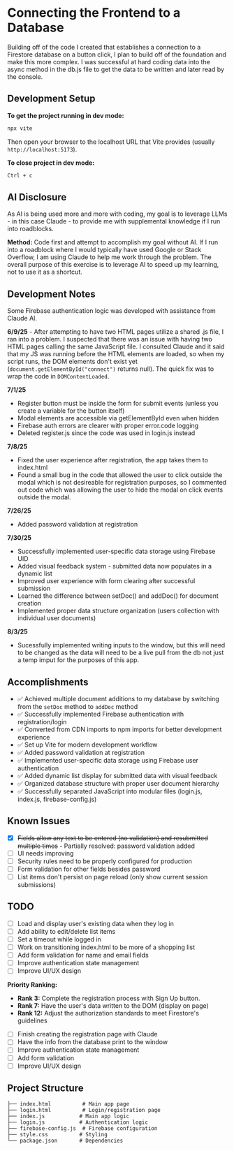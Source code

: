 # Connecting the Frontend to a Database

Building off of the code I created that establishes a connection to a Firestore database on a button click, I plan to build off of the foundation and make this more complex. I was successful at hard coding data into the async method in the db.js file to get the data to be written and later read by the console.

## Development Setup

**To get the project running in dev mode:**
```bash
npx vite
```


Then open your browser to the localhost URL that Vite provides (usually `http://localhost:5173`).

**To close project in dev mode:**
```bash
Ctrl + c
```


## AI Disclosure

As AI is being used more and more with coding, my goal is to leverage LLMs - in this case Claude - to provide me with supplemental knowledge if I run into roadblocks.

**Method:** Code first and attempt to accomplish my goal without AI. If I run into a roadblock where I would typically have used Google or Stack Overflow, I am using Claude to help me work through the problem. The overall purpose of this exercise is to leverage AI to speed up my learning, not to use it as a shortcut.

## Development Notes

Some Firebase authentication logic was developed with assistance from Claude AI.

**6/9/25** - After attempting to have two HTML pages utilize a shared .js file, I ran into a problem. I suspected that there was an issue with having two HTML pages calling the same JavaScript file. I consulted Claude and it said that my JS was running before the HTML elements are loaded, so when my script runs, the DOM elements don't exist yet (`document.getElementById("connect")` returns null). The quick fix was to wrap the code in `DOMContentLoaded`.

**7/1/25**
- Register button must be inside the form for submit events (unless you create a variable for the button itself)
- Modal elements are accessible via getElementById even when hidden
- Firebase auth errors are clearer with proper error.code logging
- Deleted register.js since the code was used in login.js instead

**7/8/25**
- Fixed the user experience after registration, the app takes them to index.html
- Found a small bug in the code that allowed the user to click outside the modal which is not desireable for registration purposes, so I commented out code which was allowing the user to hide the modal on click events outside the modal.

**7/26/25**
- Added password validation at registration

**7/30/25**
- Successfully implemented user-specific data storage using Firebase UID
- Added visual feedback system - submitted data now populates in a dynamic list
- Improved user experience with form clearing after successful submission
- Learned the difference between setDoc() and addDoc() for document creation
- Implemented proper data structure organization (users collection with individual user documents)

**8/3/25**
- Sucessfully implemented writing inputs to the window, but this will need to be changed as the data will need to be a live pull from the db not just a temp imput for the purposes of this app.


## Accomplishments

- ✅ Achieved multiple document additions to my database by switching from the `setDoc` method to `addDoc` method
- ✅ Successfully implemented Firebase authentication with registration/login
- ✅ Converted from CDN imports to npm imports for better development experience
- ✅ Set up Vite for modern development workflow
- ✅ Added password validation at registration
- ✅ Implemented user-specific data storage using Firebase user authentication
- ✅ Added dynamic list display for submitted data with visual feedback
- ✅ Organized database structure with proper user document hierarchy
- ✅ Successfully separated JavaScript into modular files (login.js, index.js, firebase-config.js)



## Known Issues

- [x] ~~Fields allow any text to be entered (no validation) and resubmitted multiple times~~ - Partially resolved: password validation added
- [ ] UI needs improving
- [ ] Security rules need to be properly configured for production
- [ ] Form validation for other fields besides password
- [ ] List items don't persist on page reload (only show current session submissions)

## TODO

- [ ] Load and display user's existing data when they log in
- [ ] Add ability to edit/delete list items
- [ ] Set a timeout while logged in
- [ ] Work on transitioning index.html to be more of a shopping list
- [ ] Add form validation for name and email fields
- [ ] Improve authentication state management
- [ ] Improve UI/UX design

**Priority Ranking:**
- **Rank 3:** Complete the registration process with Sign Up button.
- **Rank 7:** Have the user's data written to the DOM (display on page)
- **Rank 12:** Adjust the authorization standards to meet Firestore's guidelines
- [ ] Finish creating the registration page with Claude
- [ ] Have the info from the database print to the window
- [ ] Improve authentication state management
- [ ] Add form validation
- [ ] Improve UI/UX design

## Project Structure

```
├── index.html          # Main app page
├── login.html          # Login/registration page
├── index.js           # Main app logic
├── login.js           # Authentication logic
├── firebase-config.js  # Firebase configuration
├── style.css          # Styling
└── package.json       # Dependencies

